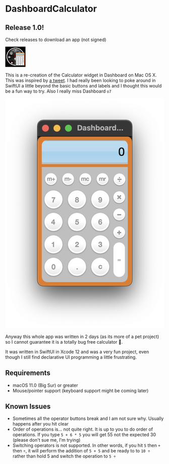 # DashboardCalculator

## Release 1.0!
Check releases to download an app (not signed)



![alt text](https://github.com/elunico/DashboardCalculator/blob/main/icon.png?raw=true)


This is a re-creation of the Calculator widget in Dashboard on Mac OS X. This was inspired by [a tweet](https://twitter.com/BasicAppleGuy/status/1482524358958469124). I had really been looking to poke around in SwiftUI a little beyond the basic buttons and labels and I thought this would be a fun way to try. Also I really miss Dashboard <code>o7</code>


![alt text](https://github.com/elunico/DashboardCalculator/blob/main/sample.png?raw=true)



Anyway this whole app was written in 2 days (as its more of a pet project) so I cannot guarantee it is a totally bug free calculator :grimacing:.

It was written in SwiftUI in Xcode 12 and was a very fun project, even though I still find declarative UI programming a little frustrating.

## Requirements
- macOS 11.0 (Big Sur) or greater
- Mouse/pointer support (keyboard support might be coming later)

## Known Issues
- Sometimes all the operator buttons break and I am not sure why. Usually happens after you hit clear
- Order of operations is... not quite right. It is up to you to do order of operations. If you type <code>5 + 6 \* 5</code> you will get 55 not the expected 30 (please don't sue me, I'm trying)
- Switching operators is not supported. In other words, if you hit <code>5</code> then <code>+</code> then <code>÷</code>, it will perform the addition of <code>5 + 5</code> and be ready to to <code>10 ÷ </code> rather than hold 5 and switch the operation to <code>5 ÷ </code>

